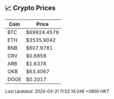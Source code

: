 ## 📈 Crypto Prices

| Coin | Price |
| ---- | ----- |
| BTC | $69924.4579 |
| ETH | $3535.9042 |
| BNB | $607.9781 |
| CRV | $0.6858 |
| ARB | $1.6378 |
| OKB | $63.4067 |
| DOGE | $0.2017 |

_Last Updated: 2024-03-31 11:52:14.046 +0800 HKT_